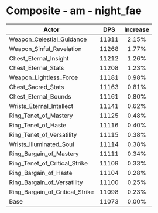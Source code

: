 # Composite - am - night_fae
| Actor | DPS | Increase |
|---|:---:|:---:|
|Weapon_Celestial_Guidance|11311|2.15%|
|Weapon_Sinful_Revelation|11268|1.77%|
|Chest_Eternal_Insight|11212|1.26%|
|Chest_Eternal_Stats|11208|1.23%|
|Weapon_Lightless_Force|11181|0.98%|
|Chest_Sacred_Stats|11163|0.81%|
|Chest_Eternal_Bounds|11161|0.80%|
|Wrists_Eternal_Intellect|11141|0.62%|
|Ring_Tenet_of_Mastery|11125|0.48%|
|Ring_Tenet_of_Haste|11116|0.40%|
|Ring_Tenet_of_Versatility|11115|0.38%|
|Wrists_Illuminated_Soul|11114|0.38%|
|Ring_Bargain_of_Mastery|11111|0.34%|
|Ring_Tenet_of_Critical_Strike|11109|0.33%|
|Ring_Bargain_of_Haste|11104|0.28%|
|Ring_Bargain_of_Versatility|11100|0.25%|
|Ring_Bargain_of_Critical_Strike|11098|0.23%|
|Base|11073|0.00%|
